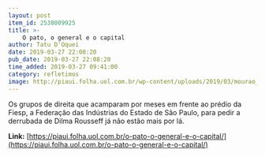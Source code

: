 ```yaml
---
layout: post
item_id: 2538009925
title: >-
    O pato, o general e o capital
author: Tatu D'Oquei
date: 2019-03-27 22:08:20
pub_date: 2019-03-27 22:08:20
time_added: 2019-03-27 09:41:00
category: refletimos
image: http://piaui.folha.uol.com.br/wp-content/uploads/2019/03/mourao_redes_27032019.jpg
---
```


Os grupos de direita que acamparam por meses em frente ao prédio da Fiesp, a Federação das Indústrias do Estado de São Paulo, para pedir a derrubada de Dilma Rousseff já não estão mais por lá.

**Link:** [https://piaui.folha.uol.com.br/o-pato-o-general-e-o-capital/](https://piaui.folha.uol.com.br/o-pato-o-general-e-o-capital/)


